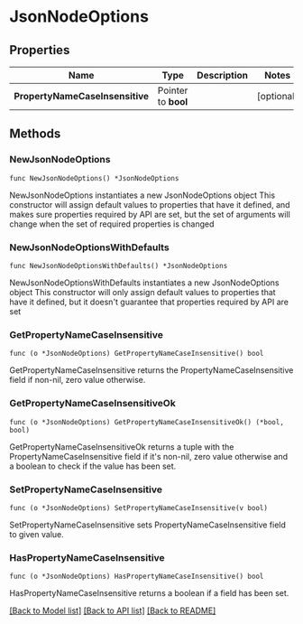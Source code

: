 # JsonNodeOptions

## Properties

Name | Type | Description | Notes
------------ | ------------- | ------------- | -------------
**PropertyNameCaseInsensitive** | Pointer to **bool** |  | [optional] 

## Methods

### NewJsonNodeOptions

`func NewJsonNodeOptions() *JsonNodeOptions`

NewJsonNodeOptions instantiates a new JsonNodeOptions object
This constructor will assign default values to properties that have it defined,
and makes sure properties required by API are set, but the set of arguments
will change when the set of required properties is changed

### NewJsonNodeOptionsWithDefaults

`func NewJsonNodeOptionsWithDefaults() *JsonNodeOptions`

NewJsonNodeOptionsWithDefaults instantiates a new JsonNodeOptions object
This constructor will only assign default values to properties that have it defined,
but it doesn't guarantee that properties required by API are set

### GetPropertyNameCaseInsensitive

`func (o *JsonNodeOptions) GetPropertyNameCaseInsensitive() bool`

GetPropertyNameCaseInsensitive returns the PropertyNameCaseInsensitive field if non-nil, zero value otherwise.

### GetPropertyNameCaseInsensitiveOk

`func (o *JsonNodeOptions) GetPropertyNameCaseInsensitiveOk() (*bool, bool)`

GetPropertyNameCaseInsensitiveOk returns a tuple with the PropertyNameCaseInsensitive field if it's non-nil, zero value otherwise
and a boolean to check if the value has been set.

### SetPropertyNameCaseInsensitive

`func (o *JsonNodeOptions) SetPropertyNameCaseInsensitive(v bool)`

SetPropertyNameCaseInsensitive sets PropertyNameCaseInsensitive field to given value.

### HasPropertyNameCaseInsensitive

`func (o *JsonNodeOptions) HasPropertyNameCaseInsensitive() bool`

HasPropertyNameCaseInsensitive returns a boolean if a field has been set.


[[Back to Model list]](../README.md#documentation-for-models) [[Back to API list]](../README.md#documentation-for-api-endpoints) [[Back to README]](../README.md)


